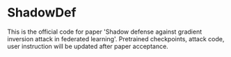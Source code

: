 # ShadowDef
This is the official code for paper 'Shadow defense against gradient inversion attack in federated learning'. 
Pretrained checkpoints, attack code, user instruction will be updated after paper acceptance.
